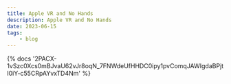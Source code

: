 ```yaml
---
title: Apple VR and No Hands
description: Apple VR and No Hands
date: 2023-06-15
tags:
	- blog
---
```

<body style="margin:0">
{% docs '2PACX-1vSzc0Xcs0mBJvaU62vJr8oqN_7FNWdeUfHHDC0ipy1pvComqJAWIgdaBPjtI0iY-c55CRpAYvxTD4Nm' %}